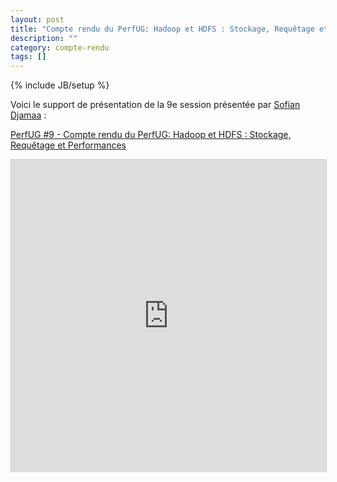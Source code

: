 ```yaml
---
layout: post
title: "Compte rendu du PerfUG: Hadoop et HDFS : Stockage, Requêtage et Performances"
description: ""
category: compte-rendu
tags: []
---
```

{% include JB/setup %}

Voici le support de présentation de la 9e session présentée par [Sofian Djamaa](https://twitter.com/sdjamaa) :
<!-- more -->

[PerfUG #9 - Compte rendu du PerfUG: Hadoop et HDFS : Stockage, Requêtage et Performances](http://fr.slideshare.net/SofianDjamaa/perfug-hadoop-performances)

<iframe src="http://www.slideshare.net/slideshow/embed_code/34026673" width="600" height="500" frameborder="0" marginwidth="0" marginheight="0" scrolling="no" style="border:1px solid #CCC; border-width:1px 1px 0; margin-bottom:5px; max-width: 100%;" allowfullscreen> </iframe>